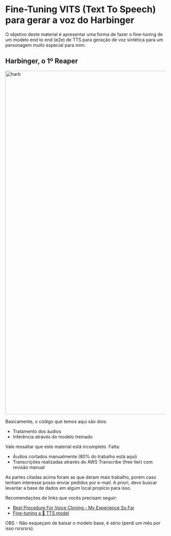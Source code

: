 # Fine-Tuning VITS (Text To Speech) para gerar a voz do Harbinger

O objetivo deste material é apresentar uma forma de fazer o fine-tuning de um modelo end to end (e2e) de TTS para geração de voz sintética para um personagem muito especial para mim:

## **Harbinger, o 1º Reaper**
<img width="1080" alt="harb" src="https://github.com/KaikeWesleyReis/praticas-deep-learning/assets/32513366/45d3859d-dca9-4e64-9b49-4f32da95a50e">

Basicamente, o código que temos aqui são dois:
- Tratamento dos áudios
- Inferência através do modelo treinado

Vale ressaltar que este material está incompleto. Falta:
- Áudios cortados manualmente (80% do trabalho está aqui)
- Transcrições realizadas através do AWS Transcribe (free tier) com revisão manual

As partes citadas acima foram as que deram mais trabalho, porém caso tenham interesse posso enviar pedidos por e-mail.
A priori, devo buscar levantar a base de dados em algum local propício para isso.

Recomendações de links que vocês precisam seguir:
- [Best Procedure For Voice Cloning - My Experience So Far](https://github.com/coqui-ai/TTS/discussions/2507)
- [Fine-tuning a 🐸 TTS model](https://docs.coqui.ai/en/latest/finetuning.html)

OBS - Não esqueçam de baixar o modelo base, é sério (perdi um mês por isso rsrsrsrs).
